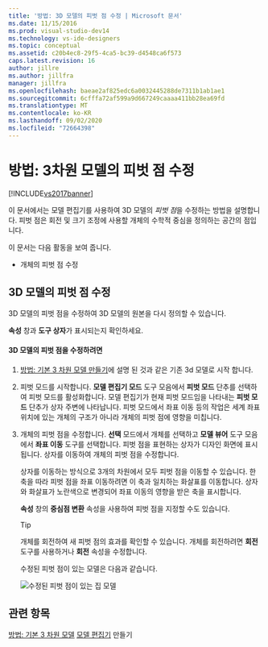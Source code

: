 ```yaml
---
title: '방법: 3D 모델의 피벗 점 수정 | Microsoft 문서'
ms.date: 11/15/2016
ms.prod: visual-studio-dev14
ms.technology: vs-ide-designers
ms.topic: conceptual
ms.assetid: c20b4ec8-29f5-4ca5-bc39-d4548ca6f573
caps.latest.revision: 16
author: jillre
ms.author: jillfra
manager: jillfra
ms.openlocfilehash: baeae2af825edc6a0032445288de7311b1ab1ae1
ms.sourcegitcommit: 6cfffa72af599a9d667249caaaa411bb28ea69fd
ms.translationtype: MT
ms.contentlocale: ko-KR
ms.lasthandoff: 09/02/2020
ms.locfileid: "72664398"
---
```

# <a name="how-to-modify-the-pivot-point-of-a-3-d-model"></a>방법: 3차원 모델의 피벗 점 수정
[!INCLUDE[vs2017banner](../includes/vs2017banner.md)]

이 문서에서는 모델 편집기를 사용하여 3D 모델의 *피벗 점*을 수정하는 방법을 설명합니다. 피벗 점은 회전 및 크기 조정에 사용할 개체의 수학적 중심을 정의하는 공간의 점입니다.

 이 문서는 다음 활동을 보여 줍니다.

- 개체의 피벗 점 수정

## <a name="modifying-the-pivot-point-of-a-3-d-model"></a>3D 모델의 피벗 점 수정
 3D 모델의 피벗 점을 수정하여 3D 모델의 원본을 다시 정의할 수 있습니다.

 **속성** 창과 **도구 상자**가 표시되는지 확인하세요.

#### <a name="to-modify-the-pivot-point-of-a-3-d-model"></a>3D 모델의 피벗 점을 수정하려면

1. [방법: 기본 3 차원 모델 만들기](../designers/how-to-create-a-basic-3-d-model.md)에 설명 된 것과 같은 기존 3d 모델로 시작 합니다.

2. 피벗 모드를 시작합니다. **모델 편집기 모드** 도구 모음에서 **피벗 모드** 단추를 선택하여 피벗 모드를 활성화합니다. 모델 편집기가 현재 피벗 모드임을 나타내는 **피벗 모드** 단추가 상자 주변에 나타납니다. 피벗 모드에서 좌표 이동 등의 작업은 세계 좌표 위치에 있는 개체의 구조가 아니라 개체의 피벗 점에 영향을 미칩니다.

3. 개체의 피벗 점을 수정합니다. **선택** 모드에서 개체를 선택하고 **모델 뷰어** 도구 모음에서 **좌표 이동** 도구를 선택합니다. 피벗 점을 표현하는 상자가 디자인 화면에 표시됩니다. 상자를 이동하여 개체의 피벗 점을 수정합니다.

    상자를 이동하는 방식으로 3개의 차원에서 모두 피벗 점을 이동할 수 있습니다. 한 축을 따라 피벗 점을 좌표 이동하려면 이 축과 일치하는 화살표를 이동합니다. 상자와 화살표가 노란색으로 변경되어 좌표 이동의 영향을 받은 축을 표시합니다.

    **속성** 창의 **중심점 변환** 속성을 사용하여 피벗 점을 지정할 수도 있습니다.

   > [!TIP]
   > 개체를 회전하여 새 피벗 점의 효과를 확인할 수 있습니다. 개체를 회전하려면 **회전** 도구를 사용하거나 **회전** 속성을 수정합니다.

   수정된 피벗 점이 있는 모델은 다음과 같습니다.

   ![수정된 피벗 점이 있는 집 모델](../designers/media/digit-modified-model.png "숫자 수정 됨-모델")

## <a name="see-also"></a>관련 항목
 [방법: 기본 3 차원 모델](../designers/how-to-create-a-basic-3-d-model.md) [모델 편집기](../designers/model-editor.md) 만들기
